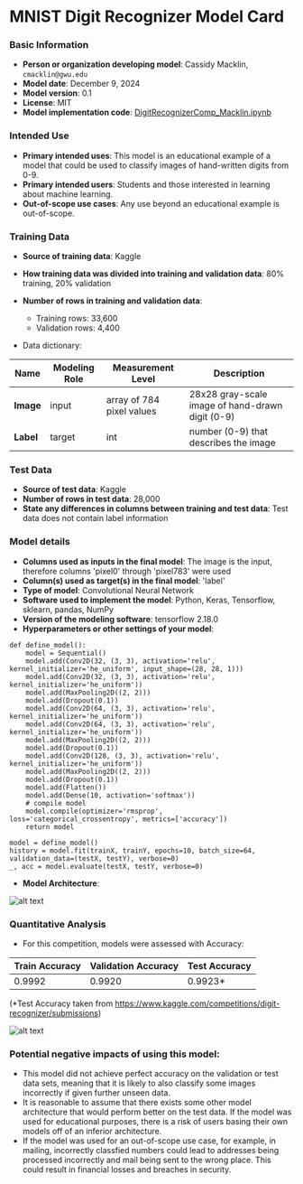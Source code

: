 # MNIST Digit Recognizer Model Card

### Basic Information

* **Person or organization developing model**: Cassidy Macklin, `cmacklin@gwu.edu`
* **Model date**: December 9, 2024
* **Model version**: 0.1
* **License**: MIT
* **Model implementation code**: [DigitRecognizerComp_Macklin.ipynb](https://github.com/cm3155/final-proj/blob/main/DigitRecognizerComp_Macklin.ipynb)

### Intended Use
* **Primary intended uses**: This model is an educational example of a model that could be used to classify images of hand-written digits from 0-9. 
* **Primary intended users**: Students and those interested in learning about machine learning. 
* **Out-of-scope use cases**: Any use beyond an educational example is out-of-scope.

### Training Data

* **Source of training data**: Kaggle
* **How training data was divided into training and validation data**: 80% training, 20% validation
* **Number of rows in training and validation data**:
  * Training rows: 33,600
  * Validation rows: 4,400

* Data dictionary: 

| Name | Modeling Role | Measurement Level| Description|
| ---- | ------------- | ---------------- | ---------- |
|**Image**| input | array of 784 pixel values | 28x28 gray-scale image of hand-drawn digit (0-9) |
| **Label** | target | int | number (0-9) that describes the image |


### Test Data
* **Source of test data**: Kaggle
* **Number of rows in test data**: 28,000
* **State any differences in columns between training and test data**: Test data does not contain label information

### Model details
* **Columns used as inputs in the final model**: The image is the input, therefore columns 'pixel0' through 'pixel783' were used
* **Column(s) used as target(s) in the final model**: 'label'
* **Type of model**: Convolutional Neural Network 
* **Software used to implement the model**: Python, Keras, Tensorflow, sklearn, pandas, NumPy
* **Version of the modeling software**: tensorflow 2.18.0
* **Hyperparameters or other settings of your model**: 
```
def define_model():
	model = Sequential()
	model.add(Conv2D(32, (3, 3), activation='relu', kernel_initializer='he_uniform', input_shape=(28, 28, 1)))
	model.add(Conv2D(32, (3, 3), activation='relu', kernel_initializer='he_uniform'))
	model.add(MaxPooling2D((2, 2)))
	model.add(Dropout(0.1))
	model.add(Conv2D(64, (3, 3), activation='relu', kernel_initializer='he_uniform'))
	model.add(Conv2D(64, (3, 3), activation='relu', kernel_initializer='he_uniform'))
	model.add(MaxPooling2D((2, 2)))
	model.add(Dropout(0.1))
	model.add(Conv2D(128, (3, 3), activation='relu', kernel_initializer='he_uniform'))
	model.add(MaxPooling2D((2, 2)))
	model.add(Dropout(0.1))
	model.add(Flatten())
	model.add(Dense(10, activation='softmax'))
	# compile model
	model.compile(optimizer='rmsprop', loss='categorical_crossentropy', metrics=['accuracy'])
	return model

model = define_model()
history = model.fit(trainX, trainY, epochs=10, batch_size=64, validation_data=(testX, testY), verbose=0)
_, acc = model.evaluate(testX, testY, verbose=0)
```
*  **Model Architecture**:

![alt text](https://github.com/user-attachments/assets/9769ae41-915c-42da-a94b-fc90f93c58dd)

### Quantitative Analysis

* For this competition, models were assessed with Accuracy: 

| Train Accuracy | Validation Accuracy | Test Accuracy |
| ------ | ------- | -------- |
| 0.9992 | 0.9920  | 0.9923* |

(*Test Accuracy taken from https://www.kaggle.com/competitions/digit-recognizer/submissions)

![alt text](https://github.com/user-attachments/assets/7f02f230-6df1-401d-b5ab-456d6a349eb5)

### Potential negative impacts of using this model:
* This model did not achieve perfect accuracy on the validation or test data sets, meaning that it is likely to also classify some images incorrectly if given further unseen data. 
* It is reasonable to assume that there exists some other model architecture that would perform better on the test data. If the model was used for educational purposes, there is a risk of users basing their own models off of an inferior architecture. 
* If the model was used for an out-of-scope use case, for example, in mailing, incorrectly classfied numbers could lead to addresses being processed incorrectly and mail being sent to the wrong place. This could result in financial losses and breaches in security. 

